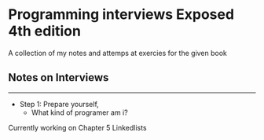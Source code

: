 # Programming interviews Exposed 4th edition

A collection of my notes and attemps at exercies for the given book

## Notes on Interviews

---

- Step 1: Prepare yourself,
  - What kind of programer am i?

Currently working on Chapter 5 Linkedlists
